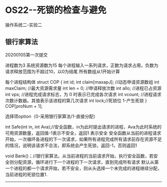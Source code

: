 # OS22--死锁的检查与避免

操作系统二-实验二

银行家算法
----------------------------------------------
20200105第一次提交

进程数为3 系统资源数为15 每个进程输入一系列请求，正数为请求占用，负数为请求释放范围为不超过10，以0为结尾
所有数组从1开始计算

每个进程结构体
struct COP
{
    int id;
    int claim[maxapJ]; //动态申请资源数组
    int maxClaim;      //最大资源需求量
    int len = 0;       //申请释放次数
    int allo;          //进程已占资源
    int vps;    //进程完成请求标志，为 0 时表示已完成各次请求
    int vcount; //进程请求次数计数器。其值表示该进程的第几次请求
    int lock;//死锁位 1-产生死锁
} COP[proNum + 1];

选择项option（0-采用银行家算法/1-直接分配）

int Safe(int in, int Ava);//安全函数，in为此时提出请求的进程，Ava为此时系统的可用资源数量，返回值-1表示不安全，返回1 表示安全
安全函数从当前的进程请求开始，一次循环各进程的下一次请求，如果所有进程完成所有请求前存在资源不足的情况，说明该请求不合法，即系统会产生死锁，返回-1，否则返回1

void Bank()；//银行家算法，从当前进程的当前请求开始，执行安全函数，若安全则分配资源，循环进行下一个进程的下一次请求，直到完成所有请求
默认从第一个进程的都一个请求开始，若不安全，则从头选择一个未完成的进程继续分配，当前进程的死锁位置1.

--------------------------------------------------------------------------------------------
